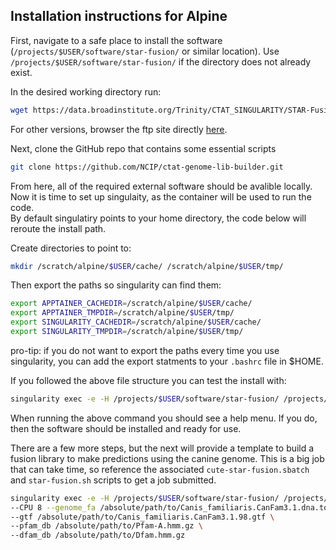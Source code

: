 ## Installation instructions for Alpine

First, navigate to a safe place to install the software (`/projects/$USER/software/star-fusion/` or similar location). Use `/projects/$USER/software/star-fusion/` if the directory does not already exist.

In the desired working directory run:
```sh
wget https://data.broadinstitute.org/Trinity/CTAT_SINGULARITY/STAR-Fusion/star-fusion.v1.12.0.simg
```

For other versions, browser the ftp site directly [here](https://data.broadinstitute.org/Trinity/CTAT_SINGULARITY/STAR-Fusion/).

Next, clone the GitHub repo that contains some essential scripts
```sh
git clone https://github.com/NCIP/ctat-genome-lib-builder.git
```

From here, all of the required external software should be avalible locally. Now it is time to set up singulaity, as the container will be used to run the code.  
By default singulatiry points to your home directory, the code below will reroute the install path.

Create directories to point to:
```sh
mkdir /scratch/alpine/$USER/cache/ /scratch/alpine/$USER/tmp/
```

Then export the paths so singularity can find them:
```sh
export APPTAINER_CACHEDIR=/scratch/alpine/$USER/cache/
export APPTAINER_TMPDIR=/scratch/alpine/$USER/tmp/
export SINGULARITY_CACHEDIR=/scratch/alpine/$USER/cache/
export SINGULARITY_TMPDIR=/scratch/alpine/$USER/tmp/
```

pro-tip: if you do not want to export the paths every time you use singularity, you can add the export statments to your `.bashrc` file in $HOME.

If you followed the above file structure you can test the install with:
```sh
singularity exec -e -H /projects/$USER/software/star-fusion/ /projects/$USER/software/star-fusion/star-fusion.v1.12.0.simg /projects/$USER/software/STAR-Fusion/star-fusion/ctat-genome-lib-builder/prep_genome_lib.pl -h
```

When running the above command you should see a help menu. If you do, then the software should be installed and ready for use.

There are a few more steps, but the next will provide a template to build a fusion library to make predictions using the canine genome. This is a big job that can take time, so reference the associated `cute-star-fusion.sbatch` and `star-fusion.sh` scripts to get a job submitted.
```sh
singularity exec -e -H /projects/$USER/software/star-fusion/ /projects/$USER/software/star-fusion/star-fusion.v1.12.0.simg /projects/$USER/software/STAR-Fusion/star-fusion/ctat-genome-lib-builder/prep_genome_lib.pl \
--CPU 8 --genome_fa /absolute/path/to/Canis_familiaris.CanFam3.1.dna.toplevel.fa \
--gtf /absolute/path/to/Canis_familiaris.CanFam3.1.98.gtf \
--pfam_db /absolute/path/to/Pfam-A.hmm.gz \
--dfam_db /absolute/path/to/Dfam.hmm.gz
```
